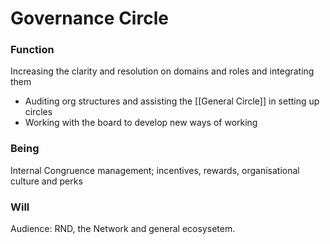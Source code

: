 # Governance Circle

### Function
Increasing the clarity and resolution on domains and roles and integrating them
- Auditing org structures and assisting the [[General Circle]] in setting up circles
- Working with the board to develop new ways of working 

### Being
Internal Congruence management; incentives, rewards, organisational culture and perks

### Will



Audience: RND, the Network and general ecosysetem.

